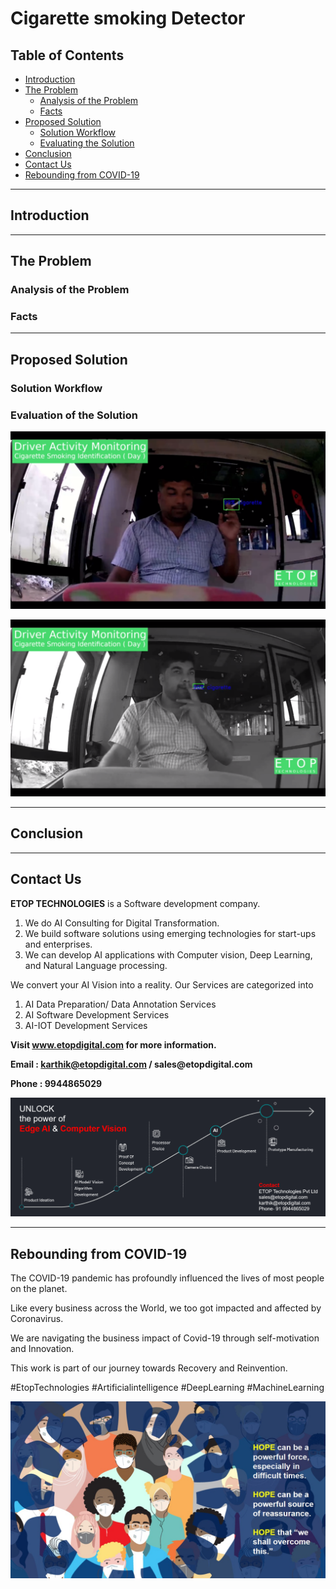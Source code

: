 # Cigarette smoking Detector

## Table of Contents ##
* [Introduction](https://github.com/Karthikkannan-AI/Cigarette-Smoking-Detector#introduction)
* [The Problem](https://github.com/Karthikkannan-AI/Cigarette-Smoking-Detector#the-problem)
  * [Analysis of the Problem](https://github.com/Karthikkannan-AI/Cigarette-Smoking-Detector#analysis-of-the-problem)
  * [Facts](https://github.com/Karthikkannan-AI/Cigarette-Smoking-Detector#facts)
* [Proposed Solution](https://github.com/Karthikkannan-AI/Cigarette-Smoking-Detector#proposed-solution)
  * [Solution Workflow](https://github.com/Karthikkannan-AI/Cigarette-Smoking-Detector#solution-workflow)
  * [Evaluating the Solution](https://github.com/Karthikkannan-AI/Cigarette-Smoking-Detector#evaluation-of-the-solution)
* [Conclusion](https://github.com/Karthikkannan-AI/Cigarette-Smoking-Detector#conclusion)
* [Contact Us](https://github.com/Karthikkannan-AI/Cigarette-Smoking-Detector#contact-us)
* [Rebounding from COVID-19](https://github.com/Karthikkannan-AI/Cigarette-Smoking-Detector#rebounding-from-covid-19)

- - - -

## Introduction ##



- - - -

## The Problem ##

### Analysis of the Problem ###



### Facts ###


- - - -

## Proposed Solution ##

### Solution Workflow ###


### Evaluation of the Solution ###

<a href="https://youtu.be/cc17jrLDj-I" target="_blank"><img src="https://github.com/Karthikkannan-AI/Cigarette-Smoking-Detector/blob/main/resources/Cigarette%20Smoking%20Identification.png"/></a> 

<a href="https://youtu.be/uRYlht4McCs" target="_blank"><img src="https://github.com/Karthikkannan-AI/Cigarette-Smoking-Detector/blob/main/resources/Cigarette%20Smoking%20Identification%202.png"/></a> 


- - - -

## Conclusion ##


- - - -

## Contact Us ##

__ETOP TECHNOLOGIES__ is a Software development company. 
1. We do AI Consulting for Digital Transformation.
2. We build software solutions using emerging technologies for start-ups and enterprises. 
3. We can develop AI applications with Computer vision, Deep Learning, and Natural Language processing.

We convert your AI Vision into a reality. Our Services are categorized into 
1. AI Data Preparation/ Data Annotation Services 
2. AI Software Development Services 
3. AI-IOT Development Services

__Visit www.etopdigital.com for more information.__

__Email : karthik@etopdigital.com / sales@etopdigital.com__
          
__Phone : 9944865029__

<img src="https://github.com/Karthikkannan-AI/Cigarette-Smoking-Detector/blob/main/resources/About%20ETOP%20Technologies_Github.png">

- - - -

## Rebounding from COVID-19 ##

The COVID-19 pandemic has profoundly influenced the lives of most people on the planet.

Like every business across the World, we too got impacted and affected by Coronavirus.

We are navigating the business impact of Covid-19 through self-motivation and Innovation.

This work is part of our journey towards Recovery and Reinvention.

#EtopTechnologies #Artificialintelligence #DeepLearning #MachineLearning


<img src="https://github.com/Karthikkannan-AI/Cigarette-Smoking-Detector/blob/main/resources/CoronaPandemic.jpeg">
